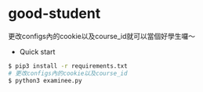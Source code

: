 # good-student
更改configs內的cookie以及course_id就可以當個好學生囉～

- Quick start
```bash
$ pip3 install -r requirements.txt
# 更改configs內的cookie以及course_id
$ python3 examinee.py
```
